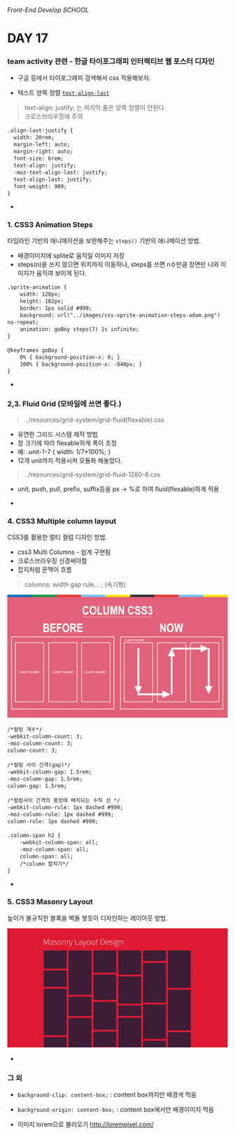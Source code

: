 ###### Front-End Develop SCHOOL

# DAY 17

### team activity 관련 - 한글 타이포그래피 인터랙티브 웹 포스터 디자인

- 구글 등에서 타이포그래피 검색해서 css 적용해보자.

- 텍스트 양쪽 정렬 [`text-align-last`](http://caniuse.com/#search=text-align-last)

> text-align: justify; 는 마지막 줄은 양쪽 정렬이 안된다. <br>
> 크로스브라우징에 주의 


```
.align-last-justify {
  width: 20rem;
  margin-left: auto;
  margin-right: auto;
  font-size: 6rem;
  text-align: justify;
  -moz-text-align-last: justify;
  text-align-last: justify;
  font-weight: 900;
}
```

-

### 1. CSS3 Animation Steps

타임라인 기반의 애니메이션을 보완해주는 `steps()` 기반의 애니메이션 방법.

- 배경이미지에 splite로 움직일 이미지 저장 
- steps(n)을 쓰지 않으면 위치까지 이동하나, steps를 쓰면 n수만큼 장면만 나와 이미지가 움직여 보이게 된다. 

```
.sprite-animation {
	width: 120px;
	height: 182px;
	border: 1px solid #999;
	background: url("../images/css-sprite-animation-steps-adam.png") no-repeat;
	animation: goBoy steps(7) 1s infinite;
}

@keyframes goBoy {
	0% { background-position-x: 0; }
	100% { background-position-x: -840px; }
}
```

-

### 2,3. Fluid Grid (모바일에 쓰면 좋다.)

> ../resources/grid-system/grid-fluid(flexable).css

- 유연한 그리드 시스템 제작 방법
- 창 크기에 따라 flexable하게 폭이 조정
- 예: .unit-1-7 { width: 1/7*100%; }
- 12개 unit까지 적용시켜 모듈화 해놓았다. 

> ../resources/grid-system/grid-fluid-1280-8.css

- unit, push, pull, prefix, suffix등을 px -> %로 하여 fluid(flexable)하게 적용 

-

### 4. CSS3 Multiple column layout

CSS3를 활용한 멀티 컬럼 디자인 방법.
- css3 Multi Columns - 쉽게 구현됨
- 크로스브라우징 신경써야함
- 잡지처럼 문맥이 흐름

> columns: width gap rule... ; (속기형)

![](../Assets/multi-columns.png)

```
/*컬럼 개수*/
-webkit-column-count: 3;
-moz-column-count: 3;
column-count: 3;

/*컬럼 사이 간격(gap)*/
-webkit-column-gap: 1.5rem;
-moz-column-gap: 1.5rem;
column-gap: 1.5rem;

/*컬럼사이 간격의 중앙에 배치되는 수직 선 */
-webkit-column-rule: 1px dashed #999;
-moz-column-rule: 1px dashed #999;
column-rule: 1px dashed #999;

.column-span h2 {
	-webkit-column-span: all;
	-moz-column-span: all;
	column-span: all;
	/*column 합치기*/
}
```

-

### 5. CSS3 Masonry Layout

높이가 불규칙한 블록을 벽돌 쌓듯이 디자인하는 레이아웃 방법.

![](../Assets/Masonry-layout.png)

-

### 그 외

- `background-clip: content-box;` : content box까지만 배경색 먹음
- `background-origin: content-box;` : content box에서만 배경이미지 먹음

- 이미지 lorem으로 불러오기 <http://lorempixel.com/>